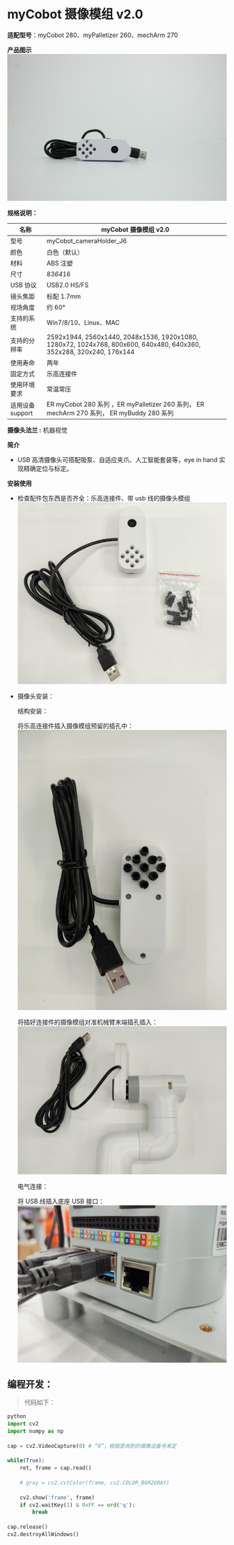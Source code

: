 # myCobot 摄像模组 v2.0

**适配型号**：myCobot 280、myPalletizer 260、mechArm 270

**产品图示**
![pi](../../resource\4-SupportAndService\Accessories\others/c1.jpg)

**规格说明：**

| 名称             | myCobot 摄像模组 v2.0                                                                      |
| ---------------- | ------------------------------------------------------------------------------------------ |
| 型号             | myCobot_cameraHolder_J6                                                                    |
| 颜色             | 白色（默认）                                                                               |
| 材料             | ABS 注塑                                                                                   |
| 尺寸             | 83*64*16                                                                                   |
| USB 协议         | USB2.0 HS/FS                                                                               |
| 镜头焦距         | 标配 1.7mm                                                                                 |
| 视场角度         | 约 60°                                                                                     |
| 支持的系统       | Win7/8/10、Linux、MAC                                                                      |
| 支持的分辨率 | 2592x1944, 2560x1440, 2048x1536, 1920x1080, 1280x72, 1024x768, 800x600, 640x480, 640x360, 352x288, 320x240, 176x144 |
| 使用寿命         | 两年                                                                                       |
| 固定方式         | 乐高连接件                                                                                 |
| 使用环境要求     | 常温常压                                                                                   |
| 适用设备 support | ER myCobot 280 系列 ，ER myPalletizer 260 系列， ER mechArm 270 系列， ER myBuddy 280 系列 |

**摄像头法兰 :** 机器视觉

**简介**

- USB 高清摄像头可搭配吸泵、自适应夹爪、人工智能套装等，eye in hand 实现精确定位与标定。

**安装使用**

- 检查配件包东西是否齐全：乐高连接件、带 usb 线的摄像头模组
  ![alt text](../../resource\4-SupportAndService\Accessories\others/c2.jpg)

- 摄像头安装：

  结构安装：

  将乐高连接件插入摄像模组预留的插孔中：
  ![](../../resource\4-SupportAndService\Accessories\others/c3.jpg)

  将插好连接件的摄像模组对准机械臂末端插孔插入：
  ![](../../resource\4-SupportAndService\Accessories\others/c4.jpg)

  电气连接：

  将 USB 线插入底座 USB 接口：
  ![](../../resource\4-SupportAndService\Accessories\others/c5.jpg)
  
## 编程开发：


 > 代码如下：

```python
python
import cv2
import numpy as np

cap = cv2.VideoCapture(0) # “0”，根据查询到的摄像设备号来定

while(True):
    ret, frame = cap.read()

    # gray = cv2.cvtColor(frame, cv2.COLOR_BGR2GRAY)

    cv2.show('frame', frame)
    if cv2.waitKey(1) & 0xFF == ord('q'):
        break

cap.release()
cv2.destroyAllWindows()

```

